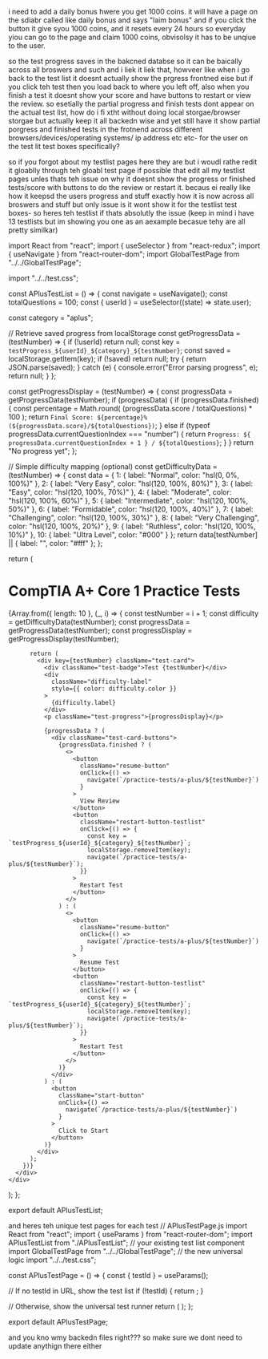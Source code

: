 

i need to add a daily bonus hwere you get 1000 coins. it will have a page on the sdiabr called like daily bonus and says "laim bonus" and if you click the button it give syou 1000 coins, and it resets every 24 hours so everyday yiou can go to the page and claim 1000 coins, obvisolsy it has to be unqiue to the user.

so the test progress saves in the bakcned databse so it can be baically across all broswers and such and i liek it liek that, howveer like when i go back to the test list it doesnt actually show the prgress frontned eise but if you click teh test then you load back to where you left off, also when you finish a test it doesnt show your score and have buttons to restart or view the review. so esetially the partial progress and finish tests dont appear on the actual test list, how do i fi xtht without doing local storgae/browser storgae but actually keep it all backedn wise and yet still have it show partial porgress and finished tests in the frotnend across different browsers/devices/operating systems/ ip address etc etc- for the user on the test lit test boxes specifically?


so if you forgot about my testlist pages here they are but i woudl rathe redit it gloablly through teh gloabl test page if possible that edit all my testlist pages unles thats teh issue on why it doesnt show the progress or finished tests/score with buttons to do the review or restart it. becaus ei really like how it keepsd the users progress and stuff exactly how it is now across all broswers and stuff but only issue is it wont show it for the testlist test boxes- so heres teh testlist if thats absolutly the issue (keep in mind i have 13 testlists but im showing you one as an aexample becasue tehy are all pretty similkar)




import React from "react";
import { useSelector } from "react-redux";
import { useNavigate } from "react-router-dom";
import GlobalTestPage from "../../GlobalTestPage";

import "../../test.css";

const APlusTestList = () => {
  const navigate = useNavigate();
  const totalQuestions = 100; 
  const { userId } = useSelector((state) => state.user);


  const category = "aplus";

  // Retrieve saved progress from localStorage
  const getProgressData = (testNumber) => {
    if (!userId) return null;
    const key = `testProgress_${userId}_${category}_${testNumber}`;
    const saved = localStorage.getItem(key);
    if (!saved) return null;
    try {
      return JSON.parse(saved);
    } catch (e) {
      console.error("Error parsing progress", e);
      return null;
    }
  };

  const getProgressDisplay = (testNumber) => {
    const progressData = getProgressData(testNumber);
    if (progressData) {
      if (progressData.finished) {
        const percentage = Math.round(
          (progressData.score / totalQuestions) * 100
        );
        return `Final Score: ${percentage}% (${progressData.score}/${totalQuestions})`;
      } else if (typeof progressData.currentQuestionIndex === "number") {
        return `Progress: ${
          progressData.currentQuestionIndex + 1
        } / ${totalQuestions}`;
      }
    }
    return "No progress yet";
  };

  // Simple difficulty mapping (optional)
  const getDifficultyData = (testNumber) => {
    const data = {
      1: { label: "Normal", color: "hsl(0, 0%, 100%)" },
      2: { label: "Very Easy", color: "hsl(120, 100%, 80%)" },
      3: { label: "Easy", color: "hsl(120, 100%, 70%)" },
      4: { label: "Moderate", color: "hsl(120, 100%, 60%)" },
      5: { label: "Intermediate", color: "hsl(120, 100%, 50%)" },
      6: { label: "Formidable", color: "hsl(120, 100%, 40%)" },
      7: { label: "Challenging", color: "hsl(120, 100%, 30%)" },
      8: { label: "Very Challenging", color: "hsl(120, 100%, 20%)" },
      9: { label: "Ruthless", color: "hsl(120, 100%, 10%)" },
      10: { label: "Ultra Level", color: "#000" }
    };
    return data[testNumber] || { label: "", color: "#fff" };
  };

  return (
    <div className="tests-list-container">
      <h1 className="tests-list-title">CompTIA A+ Core 1 Practice Tests</h1>
      <div className="tests-list-grid">
        {Array.from({ length: 10 }, (_, i) => {
          const testNumber = i + 1;
          const difficulty = getDifficultyData(testNumber);
          const progressData = getProgressData(testNumber);
          const progressDisplay = getProgressDisplay(testNumber);

          return (
            <div key={testNumber} className="test-card">
              <div className="test-badge">Test {testNumber}</div>
              <div
                className="difficulty-label"
                style={{ color: difficulty.color }}
              >
                {difficulty.label}
              </div>
              <p className="test-progress">{progressDisplay}</p>

              {progressData ? (
                <div className="test-card-buttons">
                  {progressData.finished ? (
                    <>
                      <button
                        className="resume-button"
                        onClick={() =>
                          navigate(`/practice-tests/a-plus/${testNumber}`)
                        }
                      >
                        View Review
                      </button>
                      <button
                        className="restart-button-testlist"
                        onClick={() => {
                          const key = `testProgress_${userId}_${category}_${testNumber}`;
                          localStorage.removeItem(key);
                          navigate(`/practice-tests/a-plus/${testNumber}`);
                        }}
                      >
                        Restart Test
                      </button>
                    </>
                  ) : (
                    <>
                      <button
                        className="resume-button"
                        onClick={() =>
                          navigate(`/practice-tests/a-plus/${testNumber}`)
                        }
                      >
                        Resume Test
                      </button>
                      <button
                        className="restart-button-testlist"
                        onClick={() => {
                          const key = `testProgress_${userId}_${category}_${testNumber}`;
                          localStorage.removeItem(key);
                          navigate(`/practice-tests/a-plus/${testNumber}`);
                        }}
                      >
                        Restart Test
                      </button>
                    </>
                  )}
                </div>
              ) : (
                <button
                  className="start-button"
                  onClick={() =>
                    navigate(`/practice-tests/a-plus/${testNumber}`)
                  }
                >
                  Click to Start
                </button>
              )}
            </div>
          );
        })}
      </div>
    </div>
  );
};

export default APlusTestList;

and heres teh unique test pages for each test
// APlusTestPage.js
import React from "react";
import { useParams } from "react-router-dom";
import APlusTestList from "./APlusTestList";  // your existing test list component
import GlobalTestPage from "../../GlobalTestPage"; // the new universal logic
import "../../test.css";

const APlusTestPage = () => {
  const { testId } = useParams();

  // If no testId in URL, show the test list
  if (!testId) {
    return <APlusTestList />;
  }

  // Otherwise, show the universal test runner
  return (
    <GlobalTestPage
      testId={testId}
      category="aplus"
      backToListPath="/practice-tests/a-plus"
    />
  );
};

export default APlusTestPage;


and you kno wmy backedn files right??? so make sure we dont need to update anythign there either



